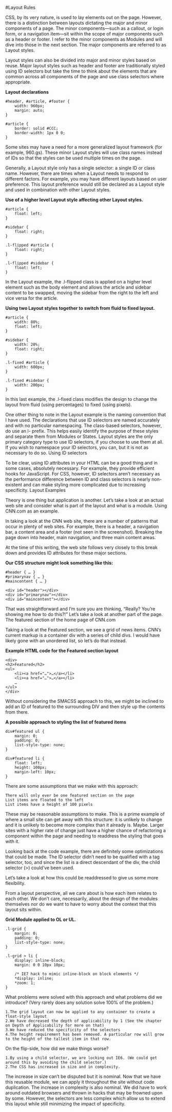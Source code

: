 
#Layout Rules

CSS, by its very nature, is used to lay elements out on the page. However, there is a distinction between layouts dictating the major and minor components of a page. The minor components—such as a callout, or login form, or a navigation item—sit within the scope of major components such as a header or footer. I refer to the minor components as Modules and will dive into those in the next section. The major components are referred to as Layout styles.

Layout styles can also be divided into major and minor styles based on reuse. Major layout styles such as header and footer are traditionally styled using ID selectors but take the time to think about the elements that are common across all components of the page and use class selectors where appropriate.

**Layout declarations**
```
#header, #article, #footer {
    width: 960px;
    margin: auto;
}

#article {
    border: solid #CCC;
    border-width: 1px 0 0;
}
```
Some sites may have a need for a more generalized layout framework (for example, 960.gs). These minor Layout styles will use class names instead of IDs so that the styles can be used multiple times on the page.

Generally, a Layout style only has a single selector: a single ID or class name. However, there are times when a Layout needs to respond to different factors. For example, you may have different layouts based on user preference. This layout preference would still be declared as a Layout style and used in combination with other Layout styles.

**Use of a higher level Layout style affecting other Layout styles.**
```
#article {
    float: left;
}

#sidebar {
    float: right;
}

.l-flipped #article {
    float: right;
}

.l-flipped #sidebar {
    float: left;
}
```
In the Layout example, the .l-flipped class is applied on a higher level element such as the body element and allows the article and sidebar content to be swapped, moving the sidebar from the right to the left and vice versa for the article.

**Using two Layout styles together to switch from fluid to fixed layout.**
```
#article {
    width: 80%;
    float: left;
}

#sidebar {
    width: 20%;
    float: right;
}

.l-fixed #article {
    width: 600px;
}

.l-fixed #sidebar {
    width: 200px;
}
```
In this last example, the .l-fixed class modifies the design to change the layout from fluid (using percentages) to fixed (using pixels).

One other thing to note in the Layout example is the naming convention that I have used. The declarations that use ID selectors are named accurately and with no particular namespacing. The class-based selectors, however, do use an l- prefix. This helps easily identify the purpose of these styles and separate them from Modules or States. Layout styles are the only primary category type to use ID selectors, if you choose to use them at all. If you wish to namespace your ID selectors, you can, but it is not as necessary to do so.
Using ID selectors

To be clear, using ID attributes in your HTML can be a good thing and in some cases, absolutely necessary. For example, they provide efficient hooks for JavaScript. For CSS, however, ID selectors aren’t necessary as the performance difference between ID and class selectors is nearly non-existent and can make styling more complicated due to increasing specificity.
Layout Examples

Theory is one thing but application is another. Let’s take a look at an actual web site and consider what is part of the layout and what is a module.
Using CNN.com as an example.

In taking a look at the CNN web site, there are a number of patterns that occur in plenty of web sites. For example, there is a header, a navigation bar, a content area and a footer (not seen in the screenshot).
Breaking the page down into header, main navigation, and three main content areas.

At the time of this writing, the web site follows very closely to this break down and provides ID attributes for these major sections.

**Our CSS structure might look something like this:**
```
#header { … }
#primarynav { … }
#maincontent { … }

<div id="header"></div>
<div id="primarynav"></div>
<div id="maincontent"></div>
```
That was straightforward and I’m sure you are thinking, “Really? You’re showing me how to do this?!” Let’s take a look at another part of the page.
The featured section of the home page of CNN.com

Taking a look at the Featured section, we see a grid of news items. CNN’s current markup is a container div with a series of child divs. I would have likely gone with an unordered list, so let’s do that instead.

**Example HTML code for the Featured section layout**
```
<div>
<h2>Featured</h2>
<ul>
    <li><a href="…">…</a></li>
    <li><a href="…">…</a></li>
    …
</ul>
</div>
```
Without considering the SMACSS approach to this, we might be inclined to add an ID of featured to the surrounding DIV and then style up the contents from there.

**A possible approach to styling the list of featured items**
```
div#featured ul { 
    margin: 0;
    padding: 0;
    list-style-type: none;
}

div#featured li {
    float: left;
    height: 100px;
    margin-left: 10px;
}
```
There are some assumptions that we make with this approach:

    There will only ever be one featured section on the page
    List items are floated to the left
    List items have a height of 100 pixels

These may be reasonable assumptions to make. This is a prime example of where a small site can get away with this structure: it is unlikely to change and it is unlikely to become more complex than it already is. Maybe. Larger sites with a higher rate of change just have a higher chance of refactoring a component within the page and needing to readdress the styling that goes with it.

Looking back at the code example, there are definitely some optimizations that could be made. The ID selector didn’t need to be qualified with a tag selector, too, and since the list is a direct descendant of the div, the child selector (>) could’ve been used.

Let’s take a look at how this could be readdressed to give us some more flexibility.

From a layout perspective, all we care about is how each item relates to each other. We don’t care, necessarily, about the design of the modules themselves nor do we want to have to worry about the context that this layout sits within.

**Grid Module applied to OL or UL.**
```
.l-grid {
    margin: 0;
    padding: 0;
    list-style-type: none;
}

.l-grid > li {
    display: inline-block;
    margin: 0 0 10px 10px; 
    
    /* IE7 hack to mimic inline-block on block elements */
    *display: inline;
    *zoom: 1;
}
```
What problems were solved with this approach and what problems did we introduce? (Very rarely does any solution solve 100% of the problem.)

    1.The grid layout can now be applied to any container to create a float-style layout
    2.We have decreased the depth of applicability by 1 (See the chapter on Depth of Applicability for more on that)
    3.We have reduced the specificity of the selectors
    4.The height requirement has been removed. A particular row will grow to the height of the tallest item in that row.

On the flip-side, how did we make things worse?

    1.By using a child selector, we are locking out IE6. (We could get around this by avoiding the child selector.)
    2.The CSS has increased in size and in complexity.

The increase in size can’t be disputed but it is nominal. Now that we have this reusable module, we can apply it throughout the site without code duplication. The increase in complexity is also nominal. We did have to work around outdated browsers and thrown in hacks that may be frowned upon by some. However, the selectors are less complex which allow us to extend this layout while still minimizing the impact of specificity.
